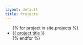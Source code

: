 ```yaml
---
layout: default
title: Projects
---
```


<ul>
{% for project in site.projects %}
  <li><a href="{{ project.url }}">{{ project.title }}</a></li>
{% endfor %}
</ul>
